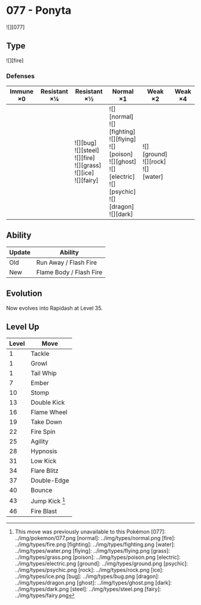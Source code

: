 # 077 - Ponyta
![][077]

## Type

![][fire]

### Defenses

Immune ×0 | Resistant ×¼ | Resistant ×½                                                                         | Normal ×1                                                                                                                                         | Weak ×2                                      | Weak ×4 | 
---       | ---          | ---                                                                                  | ---                                                                                                                                               | ---                                          | ---     | 
          |              | ![][bug]<br> ![][steel]<br> ![][fire]<br> ![][grass]<br> ![][ice]<br> ![][fairy]<br> | ![][normal]<br> ![][fighting]<br> ![][flying]<br> ![][poison]<br> ![][ghost]<br> ![][electric]<br> ![][psychic]<br> ![][dragon]<br> ![][dark]<br> | ![][ground]<br> ![][rock]<br> ![][water]<br> |         | 

## Ability

Update | Ability                 | 
---    | ---                     | 
Old    | Run Away / Flash Fire   | 
New    | Flame Body / Flash Fire | 

## Evolution
Now evolves into Rapidash at Level 35.

## Level Up

Level | Move           | 
---   | ---            | 
1     | Tackle         | 
1     | Growl          | 
1     | Tail Whip      | 
7     | Ember          | 
10    | Stomp          | 
13    | Double Kick    | 
16    | Flame Wheel    | 
19    | Take Down      | 
22    | Fire Spin      | 
25    | Agility        | 
28    | Hypnosis       | 
31    | Low Kick       | 
34    | Flare Blitz    | 
37    | Double-Edge    | 
40    | Bounce         | 
43    | Jump Kick [^1] | 
46    | Fire Blast     | 

[^1]: This move was previously unavailable to this Pokémon
[077]: ../img/pokemon/077.png
[normal]: ../img/types/normal.png
[fire]: ../img/types/fire.png
[fighting]: ../img/types/fighting.png
[water]: ../img/types/water.png
[flying]: ../img/types/flying.png
[grass]: ../img/types/grass.png
[poison]: ../img/types/poison.png
[electric]: ../img/types/electric.png
[ground]: ../img/types/ground.png
[psychic]: ../img/types/psychic.png
[rock]: ../img/types/rock.png
[ice]: ../img/types/ice.png
[bug]: ../img/types/bug.png
[dragon]: ../img/types/dragon.png
[ghost]: ../img/types/ghost.png
[dark]: ../img/types/dark.png
[steel]: ../img/types/steel.png
[fairy]: ../img/types/fairy.png
